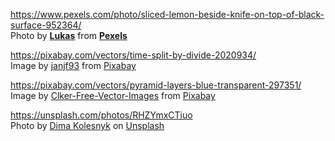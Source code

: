 https://www.pexels.com/photo/sliced-lemon-beside-knife-on-top-of-black-surface-952364/  
Photo by <strong><a href="https://www.pexels.com/@goumbik?utm_content=attributionCopyText&amp;utm_medium=referral&amp;utm_source=pexels">Lukas</a></strong> from <strong><a href="https://www.pexels.com/photo/sliced-lemon-beside-knife-on-top-of-black-surface-952364/?utm_content=attributionCopyText&amp;utm_medium=referral&amp;utm_source=pexels">Pexels</a></strong>

https://pixabay.com/vectors/time-split-by-divide-2020934/  
Image by <a href="https://pixabay.com/users/janjf93-3084263/?utm_source=link-attribution&amp;utm_medium=referral&amp;utm_campaign=image&amp;utm_content=2020934">janjf93</a> from <a href="https://pixabay.com/?utm_source=link-attribution&amp;utm_medium=referral&amp;utm_campaign=image&amp;utm_content=2020934">Pixabay</a>

https://pixabay.com/vectors/pyramid-layers-blue-transparent-297351/  
Image by <a href="https://pixabay.com/users/Clker-Free-Vector-Images-3736/?utm_source=link-attribution&amp;utm_medium=referral&amp;utm_campaign=image&amp;utm_content=297351">Clker-Free-Vector-Images</a> from <a href="https://pixabay.com/?utm_source=link-attribution&amp;utm_medium=referral&amp;utm_campaign=image&amp;utm_content=297351">Pixabay</a>

https://unsplash.com/photos/RHZYmxCTiuo  
Photo by <a href="https://unsplash.com/@dikoles?utm_source=unsplash&amp;utm_medium=referral&amp;utm_content=creditCopyText">Dima Kolesnyk</a> on <a href="https://unsplash.com/s/photos/cash-register?utm_source=unsplash&amp;utm_medium=referral&amp;utm_content=creditCopyText">Unsplash</a>


